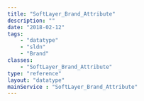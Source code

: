 ```yaml
---
title: "SoftLayer_Brand_Attribute"
description: ""
date: "2018-02-12"
tags:
    - "datatype"
    - "sldn"
    - "Brand"
classes:
    - "SoftLayer_Brand_Attribute"
type: "reference"
layout: "datatype"
mainService : "SoftLayer_Brand_Attribute"
---
```

